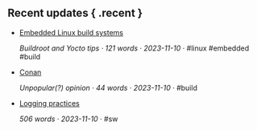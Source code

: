 ## Recent updates { .recent }

* [Embedded Linux build systems](../notes/linux-build.md)

	 *Buildroot and Yocto tips · 121 words · 2023-11-10* · #linux #embedded #build

* [Conan](../notes/conan.md)

	 *Unpopular(?) opinion · 44 words · 2023-11-10* · #build

* [Logging practices](../notes/logging.md)

	 *506 words · 2023-11-10* · #sw

